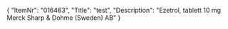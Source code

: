 {
  "ItemNr": "016463",
  "Title": "test",
  "Description": "Ezetrol, tablett 10 mg Merck Sharp & Dohme (Sweden) AB"
}